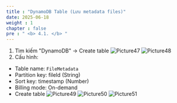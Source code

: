 ```yaml
---
title : "DynamoDB Table (Lưu metadata files)"
date: 2025-06-18
weight : 1
chapter : false
pre : " <b> 4.1. </b> "
---
```

1. Tìm kiếm "DynamoDB" → Create table
![Picture47](/images/4.1/image47.png)
![Picture48](/images/4.1/image48.png)
2. Cấu hình:
- Table name: ``FileMetadata``
- Partition key: fileId (String)
- Sort key: timestamp (Number)
- Billing mode: On-demand
- Create table
![Picture49](/images/4.1/image49.png)
![Picture50](/images/4.1/image50.png)
![Picture51](/images/4.1/image51.png)